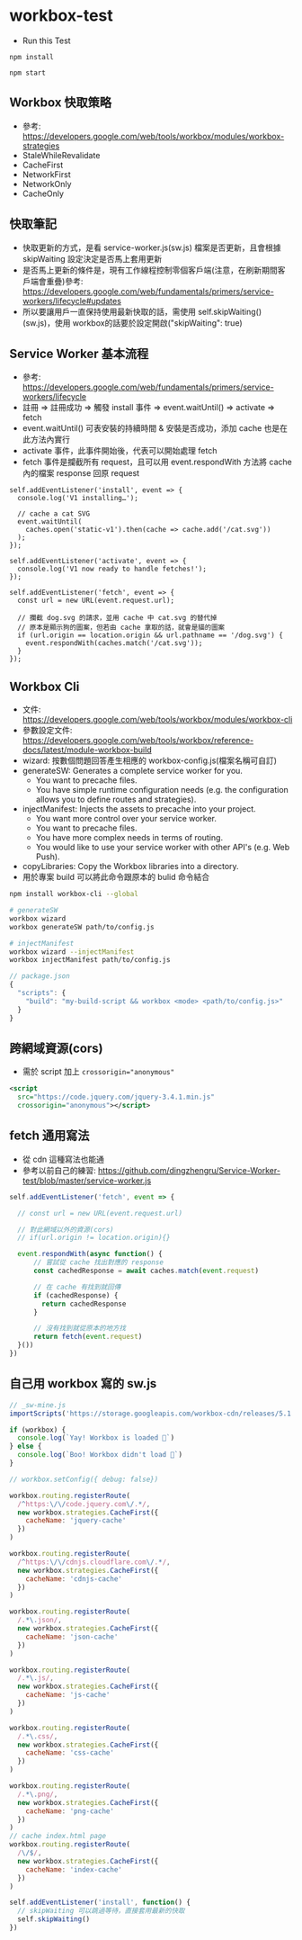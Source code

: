 # workbox-test


* Run this Test

```
npm install

npm start
```
## Workbox 快取策略
* 參考: https://developers.google.com/web/tools/workbox/modules/workbox-strategies
* StaleWhileRevalidate
* CacheFirst
* NetworkFirst
* NetworkOnly
* CacheOnly

## 快取筆記
*  快取更新的方式，是看 service-worker.js(sw.js) 檔案是否更新，且會根據 skipWaiting 設定決定是否馬上套用更新
*  是否馬上更新的條件是，現有工作線程控制零個客戶端(注意，在刷新期間客戶端會重疊)參考: https://developers.google.com/web/fundamentals/primers/service-workers/lifecycle#updates
*  所以要讓用戶一直保持使用最新快取的話，需使用 self.skipWaiting() (sw.js)，使用 workbox的話要於設定開啟("skipWaiting": true)

## Service Worker 基本流程
*  參考: https://developers.google.com/web/fundamentals/primers/service-workers/lifecycle
*  註冊 => 註冊成功 => 觸發 install 事件 => event.waitUntil() => activate => fetch
*  event.waitUntil() 可表安裝的持續時間 & 安裝是否成功，添加 cache 也是在此方法內實行
*  activate 事件，此事件開始後，代表可以開始處理 fetch
*  fetch 事件是攔截所有 request，且可以用 event.respondWith 方法將 cache 內的檔案 response 回原 request

```
self.addEventListener('install', event => {
  console.log('V1 installing…');

  // cache a cat SVG
  event.waitUntil(
    caches.open('static-v1').then(cache => cache.add('/cat.svg'))
  );
});

self.addEventListener('activate', event => {
  console.log('V1 now ready to handle fetches!');
});

self.addEventListener('fetch', event => {
  const url = new URL(event.request.url);

  // 攔截 dog.svg 的請求，並用 cache 中 cat.svg 的替代掉
  // 原本是顯示狗的圖案，但若由 cache 拿取的話，就會是貓的圖案
  if (url.origin == location.origin && url.pathname == '/dog.svg') {
    event.respondWith(caches.match('/cat.svg'));
  }
});
```

## Workbox Cli
*  文件: https://developers.google.com/web/tools/workbox/modules/workbox-cli
*  參數設定文件: https://developers.google.com/web/tools/workbox/reference-docs/latest/module-workbox-build
*  wizard: 按數個問題回答產生相應的 workbox-config.js(檔案名稱可自訂)
*  generateSW: Generates a complete service worker for you.
    *  You want to precache files.
    *  You have simple runtime configuration needs (e.g. the configuration allows you to define routes and strategies).
*  injectManifest: Injects the assets to precache into your project.
    *  You want more control over your service worker.
    *  You want to precache files.
    *  You have more complex needs in terms of routing.
    *  You would like to use your service worker with other API's (e.g. Web Push).
*  copyLibraries: Copy the Workbox libraries into a directory.
*  用於專案 build 可以將此命令跟原本的 bulid 命令結合

```bash
npm install workbox-cli --global

# generateSW
workbox wizard
workbox generateSW path/to/config.js

# injectManifest
workbox wizard --injectManifest
workbox injectManifest path/to/config.js

```

```js
// package.json
{
  "scripts": {
    "build": "my-build-script && workbox <mode> <path/to/config.js>"
  }
}
```
## 跨網域資源(cors)
*  需於 script 加上 ```crossorigin="anonymous"```

``` xml
<script
  src="https://code.jquery.com/jquery-3.4.1.min.js"
  crossorigin="anonymous"></script>
```

## fetch 通用寫法
*  從 cdn 這種寫法也能通
*  參考以前自己的練習: https://github.com/dingzhengru/Service-Worker-test/blob/master/service-worker.js
```js
self.addEventListener('fetch', event => {

  // const url = new URL(event.request.url)

  // 對此網域以外的資源(cors)
  // if(url.origin != location.origin){}

  event.respondWith(async function() {
      // 嘗試從 cache 找出對應的 response
      const cachedResponse = await caches.match(event.request)

      // 在 cache 有找到就回傳
      if (cachedResponse) {
        return cachedResponse
      }

      // 沒有找到就從原本的地方找
      return fetch(event.request)
  }())
})
```

## 自己用 workbox 寫的 sw.js

``` js
// _sw-mine.js
importScripts('https://storage.googleapis.com/workbox-cdn/releases/5.1.2/workbox-sw.js')

if (workbox) {
  console.log(`Yay! Workbox is loaded 🎉`)
} else {
  console.log(`Boo! Workbox didn't load 😬`)
}

// workbox.setConfig({ debug: false})

workbox.routing.registerRoute(
  /^https:\/\/code.jquery.com\/.*/,
  new workbox.strategies.CacheFirst({
    cacheName: 'jquery-cache'
  })
)

workbox.routing.registerRoute(
  /^https:\/\/cdnjs.cloudflare.com\/.*/,
  new workbox.strategies.CacheFirst({
    cacheName: 'cdnjs-cache'
  })
)

workbox.routing.registerRoute(
  /.*\.json/,
  new workbox.strategies.CacheFirst({
    cacheName: 'json-cache'
  })
)

workbox.routing.registerRoute(
  /.*\.js/,
  new workbox.strategies.CacheFirst({
    cacheName: 'js-cache'
  })
)

workbox.routing.registerRoute(
  /.*\.css/,
  new workbox.strategies.CacheFirst({
    cacheName: 'css-cache'
  })
)

workbox.routing.registerRoute(
  /.*\.png/,
  new workbox.strategies.CacheFirst({
    cacheName: 'png-cache'
  })
)
// cache index.html page
workbox.routing.registerRoute(
  /\/$/,
  new workbox.strategies.CacheFirst({
    cacheName: 'index-cache'
  })
)

self.addEventListener('install', function() {
  // skipWaiting 可以跳過等待，直接套用最新的快取
  self.skipWaiting()
})

```